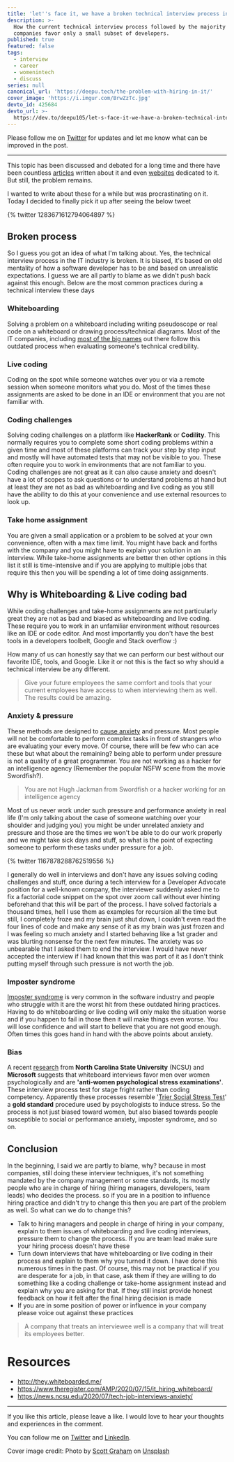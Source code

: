 ```yaml
---
title: 'let''s face it, we have a broken technical interview process in our industry'
description: >-
  How the current technical interview process followed by the majority of the
  companies favor only a small subset of developers.
published: true
featured: false
tags:
  - interview
  - career
  - womenintech
  - discuss
series: null
canonical_url: 'https://deepu.tech/the-problem-with-hiring-in-it/'
cover_image: 'https://i.imgur.com/BrwZzTc.jpg'
devto_id: 425684
devto_url: >-
  https://dev.to/deepu105/let-s-face-it-we-have-a-broken-technical-interview-process-in-our-industry-56j2
---
```


Please follow me on [Twitter](https://twitter.com/deepu105) for updates and let me know what can be improved in the post.

---

This topic has been discussed and debated for a long time and there have been countless [articles](http://they.whiteboarded.me/additional-resources.html) written about it and even [websites](http://they.whiteboarded.me/) dedicated to it. But still, the problem remains.

I wanted to write about these for a while but was procrastinating on it. Today I decided to finally pick it up after seeing the below tweet

{% twitter 1283671612794064897 %}

## Broken process

So I guess you got an idea of what I'm talking about. Yes, the technical interview process in the IT industry is broken. It is biased, it's based on old mentality of how a software developer has to be and based on unrealistic expectations. I guess we are all partly to blame as we didn't push back against this enough. Below are the most common practices during a technical interview these days

### Whiteboarding

Solving a problem on a whiteboard including writing pseudoscope or real code on a whiteboard or drawing process/technical diagrams.
Most of the IT companies, including [most of the big names](http://they.whiteboarded.me/companies-that-whiteboard.html) out there follow this outdated process when evaluating someone's technical credibility.

### Live coding

Coding on the spot while someone watches over you or via a remote session when someone monitors what you do. Most of the times these assignments are asked to be done in an IDE or environment that you are not familiar with.

### Coding challenges

Solving coding challenges on a platform like **HackerRank** or **Codility**. This normally requires you to complete some short coding problems within a given time and most of these platforms can track your step by step input and mostly will have automated tests that may not be visible to you. These often require you to work in environments that are not familiar to you. Coding challenges are not great as it can also cause anxiety and doesn't have a lot of scopes to ask questions or to understand problems at hand but at least they are not as bad as whiteboarding and live coding as you still have the ability to do this at your convenience and use external resources to look up.

### Take home assignment

You are given a small application or a problem to be solved at your own convenience, often with a max time limit. You might have back and forths with the company and you might have to explain your solution in an interview. While take-home assignments are better then other options in this list it still is time-intensive and if you are applying to multiple jobs that require this then you will be spending a lot of time doing assignments.

## Why is Whiteboarding & Live coding bad

While coding challenges and take-home assignments are not particularly great they are not as bad and biased as whiteboarding and live coding. These require you to work in an unfamiliar environment without resources like an IDE or code editor. And most importantly you don't have the best tools in a developers toolbelt, Google and Stack overflow :)

How many of us can honestly say that we can perform our best without our favorite IDE, tools, and Google. Like it or not this is the fact so why should a technical interview be any different.

> Give your future employees the same comfort and tools that your current employees have access to when interviewing them as well. The results could be amazing.

### Anxiety & pressure

These methods are designed to [cause anxiety](https://news.ncsu.edu/2020/07/tech-job-interviews-anxiety/) and pressure. Most people will not be comfortable to perform complex tasks in front of strangers who are evaluating your every move. Of course, there will be few who can ace these but what about the remaining? being able to perform under pressure is not a quality of a great programmer. You are not working as a hacker for an intelligence agency (Remember the popular NSFW scene from the movie Swordfish?).

> You are not Hugh Jackman from Swordfish or a hacker working for an intelligence agency

Most of us never work under such pressure and performance anxiety in real life (I'm only talking about the case of someone watching over your shoulder and judging you) you might be under unrelated anxiety and pressure and those are the times we won't be able to do our work properly and we might take sick days and stuff, so what is the point of expecting someone to perform these tasks under pressure for a job.

{% twitter  1167878288762519556 %}

I generally do well in interviews and don't have any issues solving coding challenges and stuff, once during a tech interview for a Developer Advocate position for a well-known company, the interviewer suddenly asked me to fix a factorial code snippet on the spot over zoom call without ever hinting beforehand that this will be part of the process. I have solved factorials a thousand times, hell I use them as examples for recursion all the time but still, I completely froze and my brain just shut down, I couldn't even read the four lines of code and make any sense of it as my brain was just frozen and I was feeling so much anxiety and I started behaving like a 1st grader and was blurting nonsense for the next few minutes. The anxiety was so unbearable that I asked them to end the interview. I would have never accepted the interview if I had known that this was part of it as I don't think putting myself through such pressure is not worth the job.

### Imposter syndrome

[Imposter syndrome](https://en.wikipedia.org/wiki/Impostor_syndrome) is very common in the software industry and people who struggle with it are the worst hit from these outdated hiring practices. Having to do whiteboarding or live coding will only make the situation worse and if you happen to fail in those then it will make things even worse. You will lose confidence and will start to believe that you are not good enough. Often times this goes hand in hand with the above points about anxiety.

### Bias

A recent [research](http://chrisparnin.me/pdf/stress_FSE_20.pdf) from **North Carolina State University** (NCSU) and **Microsoft** suggests that whiteboard interviews favor men over women psychologically and are **'anti-women psychological stress examinations'**. These interview process test for stage fright rather than coding competency. Apparently these processes resemble '[Trier Social Stress Test](https://www.ncbi.nlm.nih.gov/pmc/articles/PMC5314443/#)' a **gold standard** procedure used by psychologists to induce stress. So the process is not just biased toward women, but also biased towards people susceptible to social or performance anxiety, imposter syndrome, and so on.

## Conclusion

In the beginning, I said we are partly to blame, why? because in most companies, still doing these interview techniques, it's not something mandated by the company management or some standards, its mostly people who are in charge of hiring (hiring managers, developers, team leads) who decides the process. so if you are in a position to influence hiring practice and didn't try to change this then you are part of the problem as well. So what can we do to change this?

-   Talk to hiring managers and people in charge of hiring in your company, explain to them issues of whiteboarding and live coding interviews, pressure them to change the process. If you are team lead make sure your hiring process doesn't have these
-   Turn down interviews that have whiteboarding or live coding in their process and explain to them why you turned it down. I have done this numerous times in the past. Of course, this may not be practical if you are desperate for a job, in that case, ask them if they are willing to do something like a coding challenge or take-home assignment instead and explain why you are asking for that. If they still insist provide honest feedback on how it felt after the final hiring decision is made
-   If you are in some position of power or influence in your company please voice out against these practices

> A company that treats an interviewee well is a company that will treat its employees better.

# Resources

-   http://they.whiteboarded.me/
-   https://www.theregister.com/AMP/2020/07/15/it_hiring_whiteboard/
-   https://news.ncsu.edu/2020/07/tech-job-interviews-anxiety/

---

If you like this article, please leave a like. I would love to hear your thoughts and experiences in the comment.

You can follow me on [Twitter](https://twitter.com/deepu105) and [LinkedIn](https://www.linkedin.com/in/deepu05/).

Cover image credit: Photo by [Scott Graham](https://unsplash.com/@sctgrhm?utm_source=unsplash&utm_medium=referral&utm_content=creditCopyText) on [Unsplash](https://unsplash.com/s/photos/tech-interview?utm_source=unsplash&utm_medium=referral&utm_content=creditCopyText)


